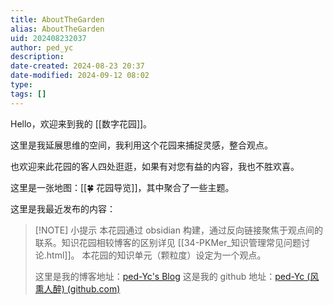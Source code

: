 ```yaml
---
title: AboutTheGarden
alias: AboutTheGarden
uid: 202408232037
author: ped_yc
description: 
date-created: 2024-08-23 20:37
date-modified: 2024-09-12 08:02
type: 
tags: []
---
```


Hello，欢迎来到我的 [[数字花园]]。

这里是我延展思维的空间，我利用这个花园来捕捉灵感，整合观点。

也欢迎来此花园的客人四处逛逛，如果有对您有益的内容，我也不胜欢喜。

这里是一张地图：[[🍀 花园导览]]，其中聚合了一些主题。

这里是我最近发布的内容：

> [!NOTE] 小提示
> 本花园通过 obsidian 构建，通过反向链接聚焦于观点间的联系。知识花园相较博客的区别详见 [[34-PKMer_知识管理常见问题讨论.html]]。
> 本花园的知识单元（颗粒度）设定为一个观点。
>
>
> 这里是我的博客地址：[ped-Yc's Blog](https://blog.ped-yc.site/)
> 这是我的 github 地址：[ped-Yc (风熏人醉) (github.com)](https://github.com/ped-Yc)
